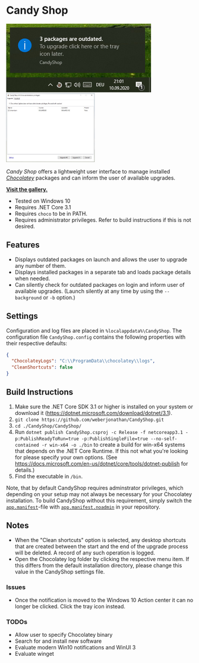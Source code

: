 # Candy Shop
![CandyShop Example](/docs/example.jpg)
<img src="/docs/upgrade.jpg" alt="upgrade view" height="184px"/>

_Candy Shop_ offers a lightweight user interface to manage installed _[Chocolatey](https://chocolatey.org/)_ packages and can inform the user of available upgrades.

__[Visit the gallery.](/docs/gallery.md)__

* Tested on Windows 10
* Requires .NET Core 3.1
* Requires `choco` to be in PATH.
* Requires administrator privileges. Refer to build instructions if this is not desired.

## Features
* Displays outdated packages on launch and allows the user to upgrade any number of them.
* Displays installed packages in a separate tab and loads package details when needed.
* Can silently check for outdated packages on login and inform user of available upgrades. (Launch silently at any time by using the `--background` or `-b` option.)

## Settings
Configuration and log files are placed in `%localappdata%\CandyShop`. The configuration file `CandyShop.config` contains the following properties with their respective defaults:
```json
{
  "ChocolateyLogs": "C:\\ProgramData\\chocolatey\\logs",
  "CleanShortcuts": false
}
```

## Build Instructions
1. Make sure the .NET Core SDK 3.1 or higher is installed on your system or download it (https://dotnet.microsoft.com/download/dotnet/3.1).
1. `git clone https://github.com/weberjonathan/CandyShop.git`
2. `cd ./CandyShop/CandyShop/`
3. Run `dotnet publish CandyShop.csproj -c Release -f netcoreapp3.1 -p:PublishReadyToRun=true -p:PublishSingleFile=true --no-self-contained -r win-x64 -o ./bin` to create a build for win-x64 systems that depends on the .NET Core Runtime. If this not what you're looking for please specify your own options. (See https://docs.microsoft.com/en-us/dotnet/core/tools/dotnet-publish for details.)
4. Find the executable in `/bin`.

Note, that by default CandyShop requires adminstrator privileges, which depending on your setup may not always be necessary for your Chocolatey installation. To build CandyShop without this requirement, simply switch the [`app.manifest`](CandyShop/app.manifest)-file with [`app.manifest.noadmin`](CandyShop/app.manifest.admin) in your repository.

## Notes
* When the "Clean shortcuts" option is selected, any desktop shortcuts that are created between the start and the end of the upgrade process will be deleted. A record of any such operation is logged.
* Open the Chocolatey log folder by clicking the respective menu item. If this differs from the default installation directory, please change this value in the CandyShop settings file.

### Issues
* Once the notification is moved to the Windows 10 Action center it can no longer be clicked. Click the tray icon instead.

### TODOs
* Allow user to specify Chocolatey binary
* Search for and install new software
* Evaluate modern Win10 notifications and WinUI 3
* Evaluate winget